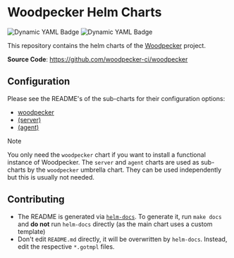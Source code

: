 # Woodpecker Helm Charts

<img alt="Dynamic YAML Badge" src="https://img.shields.io/badge/dynamic/yaml?url=https%3A%2F%2Fraw.githubusercontent.com%2Fwoodpecker-ci%2Fhelm%2Fmain%2Fcharts%2Fwoodpecker%2FChart.yaml&query=%24.version&logo=helm&label=Chart%20Version">
<img alt="Dynamic YAML Badge" src="https://img.shields.io/badge/dynamic/yaml?url=https%3A%2F%2Fraw.githubusercontent.com%2Fwoodpecker-ci%2Fhelm%2Fmain%2Fcharts%2Fwoodpecker%2FChart.yaml&query=%24.appVersion&label=appVersion&link=https%3A%2F%2Fgithub.com%2Fwoodpecker-ci%2Fwoodpecker">

This repository contains the helm charts of the [Woodpecker](https://woodpecker-ci.org) project.

**Source Code**: <https://github.com/woodpecker-ci/woodpecker>

## Configuration

Please see the README's of the sub-charts for their configuration options:

- [woodpecker](./charts/woodpecker/charts/woodpecker/README.md)
- [(server)](./charts/woodpecker/charts/server/README.md)
- [(agent)](./charts/woodpecker/charts/agent/README.md)

> [!NOTE]
> You only need the `woodpecker` chart if you want to install a functional instance of Woodpecker.
> The `server` and `agent` charts are used as sub-charts by the `woodpecker` umbrella chart.
> They can be used independently but this is usually not needed.

## Contributing

- The README is generated via [`helm-docs`](https://github.com/norwoodj/helm-docs).
  To generate it, run `make docs` and **do not** run `helm-docs` directly (as the main chart uses a custom template)
- Don't edit `README.md` directly, it will be overwritten by `helm-docs`. Instead, edit the respective `*.gotmpl` files.
